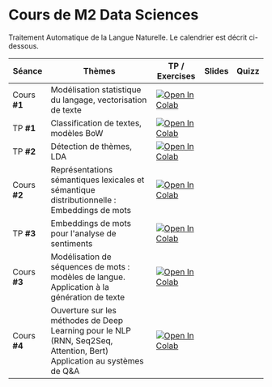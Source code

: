 # Cours de M2 Data Sciences

Traitement Automatique de la Langue Naturelle. Le calendrier est décrit ci-dessous.

| Séance | Thèmes | TP / Exercises | Slides | Quizz |
|---|---|---|---|---|
| Cours **#1** |  Modélisation statistique du langage, vectorisation de texte | [![Open In Colab](https://colab.research.google.com/assets/colab-badge.svg)](https://colab.research.google.com/github/AntoineSimoulin/m2-data-sciences/blob/master/Cours%201%20-%20Mod%C3%A9lisation%20statistique%20du%20langage/Fr%C3%A9quences%20des%20mots.ipynb) | <a href="https://github.com/AntoineSimoulin/m2-data-sciences/tree/master/Cours%201%20-%20Mod%C3%A9lisation%20statistique%20du%20langage/Cours_1.pdf"> <img src=https://www.svgrepo.com/show/255820/ppt.svg width="15" height="15"></a> | |
| TP **#1** | Classification de textes, modèles BoW | [![Open In Colab](https://colab.research.google.com/assets/colab-badge.svg)](https://colab.research.google.com/github/AntoineSimoulin/m2-data-sciences/blob/master/TP1%20-%20Apprentissage%20supervis%C3%A9%20pour%20le%20NLP/Classification.ipynb)| | |
| TP **#2** | Détection de thèmes, LDA | [![Open In Colab](https://colab.research.google.com/assets/colab-badge.svg)](https://colab.research.google.com/github/AntoineSimoulin/m2-data-sciences/blob/master/TP2%20-%20Text%20Mining/TP2%20-%20Exploration%20de%20topics[COLAB].ipynb)| | <a href="https://github.com/AntoineSimoulin/m2-data-sciences/tree/master/Cours%201%20-%20Mod%C3%A9lisation%20statistique%20du%20langage/Cours%202%20-%20Embeddings/quizz_1.pdf"> <img src=https://www.ailes-montpellieraines.fr/wp-content/uploads/2019/07/quiz.jpg width="15" height="15"></a> |
| Cours **#2** | Représentations sémantiques lexicales et sémantique distributionnelle : Embeddings de mots | [![Open In Colab](https://colab.research.google.com/assets/colab-badge.svg)](https://colab.research.google.com/github/AntoineSimoulin/m2-data-sciences/blob/master/Cours%202%20-%20Embeddings/Words%20Embeddings.ipynb)|  <a href="https://github.com/AntoineSimoulin/m2-data-sciences/tree/master/Cours%202%20-%20Embeddings/Cours_2.pdf"> <img src=https://www.svgrepo.com/show/255820/ppt.svg width="15" height="15"></a>  | |
| TP **#3** | Embeddings de mots pour l'analyse de sentiments | [![Open In Colab](https://colab.research.google.com/assets/colab-badge.svg)](https://colab.research.google.com/github/AntoineSimoulin/m2-data-sciences/blob/master/TP3%20-%20Word%20Embeddings/EmojiFy[COLAB].ipynb)| | |
| Cours **#3** | Modélisation de séquences de mots : modèles de langue. Application à la génération de texte | [![Open In Colab](https://colab.research.google.com/assets/colab-badge.svg)](https://colab.research.google.com/github/AntoineSimoulin/m2-data-sciences/blob/master/Cours%203%20-%20Language%20Models/Mod%C3%A8les%20de%20langues.ipynb) | <a href="https://github.com/AntoineSimoulin/m2-data-sciences/tree/master/Cours%203%20-%20Language%20Models/Cours_3.pdf"> <img src=https://www.svgrepo.com/show/255820/ppt.svg width="15" height="15"></a>  | <a href="https://github.com/AntoineSimoulin/m2-data-sciences/tree/master/Cours%203%20-%20Language%20Models/Cours%202%20-%20Embeddings/quizz_2.pdf"> <img src=https://www.ailes-montpellieraines.fr/wp-content/uploads/2019/07/quiz.jpg width="15" height="15"></a> |
| Cours **#4** | Ouverture sur les méthodes de Deep Learning pour le NLP (RNN, Seq2Seq, Attention, Bert) Application au systèmes de Q&A | [![Open In Colab](https://colab.research.google.com/assets/colab-badge.svg)](https://colab.research.google.com/github/AntoineSimoulin/m2-data-sciences/blob/master/Cours%204%20-%20Introduction%20NLP%20%26%20Deep%20Learning/Bert_QA[COLAB].ipynb)|  <a href="https://github.com/AntoineSimoulin/m2-data-sciences/tree/master/Cours%204%20-%20Introduction%20NLP%20%26%20Deep%20Learning/Cours_4.pdf"> <img src=https://www.svgrepo.com/show/255820/ppt.svg width="15" height="15"></a>  | <a href="https://github.com/AntoineSimoulin/m2-data-sciences/tree/master/Cours%201%20-%20Mod%C3%A9lisation%20statistique%20du%20langage/Cours%203%20-%20Language%20Models/quizz_3.pdf"> <img src=https://www.ailes-montpellieraines.fr/wp-content/uploads/2019/07/quiz.jpg width="15" height="15"></a> |

